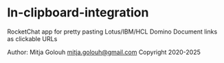 # ln-clipboard-integration
RocketChat app for pretty pasting Lotus/IBM/HCL Domino Document links as clickable URLs

Author: Mitja Golouh mitja.golouh@gmail.com
Copyright 2020-2025